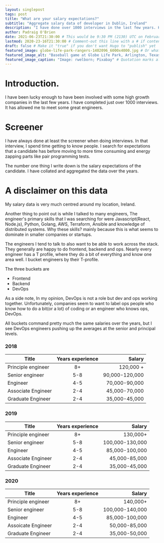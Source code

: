 ```yaml
---
layout: singlepost
tags: post
title: "What are your salary expectations?"
subtitle: "Aggregate salary data of developer in Dublin, Ireland"
description: "I have done over 1000 interviews in the last few years. Here is the answer to the question of what are your salary expectations?" # Quotation marks allow colons, semicolons, etc.
author: Padraig O'Brien
date: 2021-06-23T21:30:00 # This would be 9:30 PM (2130) UTC on February 28, 2020
lastmod: 2020-23-16T21:30:00 # Comment-out this line with a # if content is unchanged
draft: false # Make it "true" if you don't want Hugo to "publish" yet
featured_image: globe-life-park-rangers-1402096_6000x4000.jpg # Or whatever image you want to use
featured_image_alt: "Baseball game at Globe Life Park, Arlington, Texas" # Always include an ALT tag for accessibility --  Quotation marks allow colons, semicolons, etc.
featured_image_caption: "Image: rwelborn; Pixabay" # Quotation marks allow colons, semicolons, etc.
---
```


# Introduction.

I have been lucky enough to have been involved with some high growth companies in the last few years. I have completed just over 1000 interviews. It has allowed me to meet some great engineers.

# Screener

I have always done at least the screener when doing interviews. In that interview, I spend time getting to know people. I search for expectations that a candidate has before moving to more time consuming and energy zapping parts like pair programming tests.

The number one thing I write down is the salary expectations of the candidate. I have collated and aggregated the data over the years.

# A disclaimer on this data
My salary data is very much centred around my location, Ireland.

Another thing to point out is while I talked to many engineers, The engineer's primary skills that I was searching for were  Javascript(React, Node.js), Python, Golang, AWS, Terraform, Ansible and knowledge of distributed systems. Why these skills? mainly because this is what seems to dominate in smaller companies or startups. 

The engineers I tend to talk to also want to be able to work across the stack. They generally are happy to do frontend, backend and ops. Nearly every engineer has a T profile, where they do a bit of everything and know one area well. I bucket engineers by their T-profile.

The three buckets are
- Frontend 
- Backend
- DevOps 

As a side note, In my opinion, DevOps is not a role but dev and ops working together. Unfortunately, companies seem to want to label ops people who know how to do a bit(or a lot) of coding or an engineer who knows ops, DevOps.

All buckets command pretty much the same salaries over the years, but I see DevOps engineers pushing up the averages at the senior and principal levels. 

### 2018  
| Title        | Years  experience         |    Salary |
| ------------- |:-------------:| -------------:|
| Principle  engineer     | 8+ | 120,000 + |
| Senior  engineer     | 5-8      |  90,000-120,000 |
| Engineer | 4-5     |  70,000-90,000 |#
| Associate Engineer | 2-4      |    45,000-70,000 |
| Graduate Engineer | 2-4      |    35,000-45,000|

### 2019 
| Title        | Years  experience         |    Salary |
| ------------- |:-------------:| -----:|
| Principle engineer     | 8+ | 130,000+ |
| Senior  engineer     | 5-8      |  100,000-130,000 |
| Engineer | 4-5     |  85,000-100,000 |#
| Associate Engineer | 2-4      |    45,000-85,000 |
| Graduate Engineer | 2-4      |    35,000-45,000|

### 2020 
| Title        | Years  experience         |    Salary |
| ------------- |:-------------:| -----:|
| Principle engineer     | 8+ | 140,000+ |
| Senior  engineer     | 5-8      |  100,000-140,000 |
| Engineer | 4-5     |  85,000-100,000 |#
| Assoicate Engineer | 2-4      |    50,000-85,000 |
| Graduate Engineer | 2-4      |    35,000-50,000|
